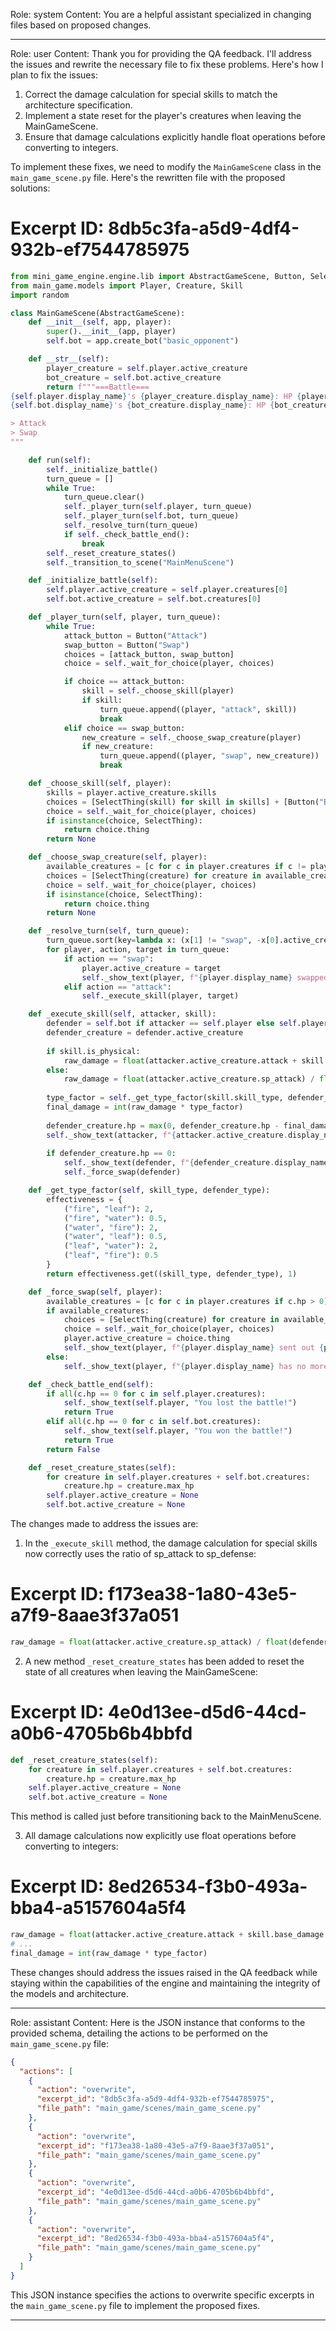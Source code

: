 Role: system
Content: You are a helpful assistant specialized in changing files based on proposed changes.
__________________
Role: user
Content: Thank you for providing the QA feedback. I'll address the issues and rewrite the necessary file to fix these problems. Here's how I plan to fix the issues:

1. Correct the damage calculation for special skills to match the architecture specification.
2. Implement a state reset for the player's creatures when leaving the MainGameScene.
3. Ensure that damage calculations explicitly handle float operations before converting to integers.

To implement these fixes, we need to modify the `MainGameScene` class in the `main_game_scene.py` file. Here's the rewritten file with the proposed solutions:

# Excerpt ID: 8db5c3fa-a5d9-4df4-932b-ef7544785975
```python main_game/scenes/main_game_scene.py
from mini_game_engine.engine.lib import AbstractGameScene, Button, SelectThing
from main_game.models import Player, Creature, Skill
import random

class MainGameScene(AbstractGameScene):
    def __init__(self, app, player):
        super().__init__(app, player)
        self.bot = app.create_bot("basic_opponent")

    def __str__(self):
        player_creature = self.player.active_creature
        bot_creature = self.bot.active_creature
        return f"""===Battle===
{self.player.display_name}'s {player_creature.display_name}: HP {player_creature.hp}/{player_creature.max_hp}
{self.bot.display_name}'s {bot_creature.display_name}: HP {bot_creature.hp}/{bot_creature.max_hp}

> Attack
> Swap
"""

    def run(self):
        self._initialize_battle()
        turn_queue = []
        while True:
            turn_queue.clear()
            self._player_turn(self.player, turn_queue)
            self._player_turn(self.bot, turn_queue)
            self._resolve_turn(turn_queue)
            if self._check_battle_end():
                break
        self._reset_creature_states()
        self._transition_to_scene("MainMenuScene")

    def _initialize_battle(self):
        self.player.active_creature = self.player.creatures[0]
        self.bot.active_creature = self.bot.creatures[0]

    def _player_turn(self, player, turn_queue):
        while True:
            attack_button = Button("Attack")
            swap_button = Button("Swap")
            choices = [attack_button, swap_button]
            choice = self._wait_for_choice(player, choices)

            if choice == attack_button:
                skill = self._choose_skill(player)
                if skill:
                    turn_queue.append((player, "attack", skill))
                    break
            elif choice == swap_button:
                new_creature = self._choose_swap_creature(player)
                if new_creature:
                    turn_queue.append((player, "swap", new_creature))
                    break

    def _choose_skill(self, player):
        skills = player.active_creature.skills
        choices = [SelectThing(skill) for skill in skills] + [Button("Back")]
        choice = self._wait_for_choice(player, choices)
        if isinstance(choice, SelectThing):
            return choice.thing
        return None

    def _choose_swap_creature(self, player):
        available_creatures = [c for c in player.creatures if c != player.active_creature and c.hp > 0]
        choices = [SelectThing(creature) for creature in available_creatures] + [Button("Back")]
        choice = self._wait_for_choice(player, choices)
        if isinstance(choice, SelectThing):
            return choice.thing
        return None

    def _resolve_turn(self, turn_queue):
        turn_queue.sort(key=lambda x: (x[1] != "swap", -x[0].active_creature.speed))
        for player, action, target in turn_queue:
            if action == "swap":
                player.active_creature = target
                self._show_text(player, f"{player.display_name} swapped to {target.display_name}!")
            elif action == "attack":
                self._execute_skill(player, target)

    def _execute_skill(self, attacker, skill):
        defender = self.bot if attacker == self.player else self.player
        defender_creature = defender.active_creature
        
        if skill.is_physical:
            raw_damage = float(attacker.active_creature.attack + skill.base_damage - defender_creature.defense)
        else:
            raw_damage = float(attacker.active_creature.sp_attack) / float(defender_creature.sp_defense) * float(skill.base_damage)
        
        type_factor = self._get_type_factor(skill.skill_type, defender_creature.creature_type)
        final_damage = int(raw_damage * type_factor)
        
        defender_creature.hp = max(0, defender_creature.hp - final_damage)
        self._show_text(attacker, f"{attacker.active_creature.display_name} used {skill.display_name} and dealt {final_damage} damage!")
        
        if defender_creature.hp == 0:
            self._show_text(defender, f"{defender_creature.display_name} was knocked out!")
            self._force_swap(defender)

    def _get_type_factor(self, skill_type, defender_type):
        effectiveness = {
            ("fire", "leaf"): 2,
            ("fire", "water"): 0.5,
            ("water", "fire"): 2,
            ("water", "leaf"): 0.5,
            ("leaf", "water"): 2,
            ("leaf", "fire"): 0.5
        }
        return effectiveness.get((skill_type, defender_type), 1)

    def _force_swap(self, player):
        available_creatures = [c for c in player.creatures if c.hp > 0]
        if available_creatures:
            choices = [SelectThing(creature) for creature in available_creatures]
            choice = self._wait_for_choice(player, choices)
            player.active_creature = choice.thing
            self._show_text(player, f"{player.display_name} sent out {player.active_creature.display_name}!")
        else:
            self._show_text(player, f"{player.display_name} has no more creatures left!")

    def _check_battle_end(self):
        if all(c.hp == 0 for c in self.player.creatures):
            self._show_text(self.player, "You lost the battle!")
            return True
        elif all(c.hp == 0 for c in self.bot.creatures):
            self._show_text(self.player, "You won the battle!")
            return True
        return False

    def _reset_creature_states(self):
        for creature in self.player.creatures + self.bot.creatures:
            creature.hp = creature.max_hp
        self.player.active_creature = None
        self.bot.active_creature = None
```

The changes made to address the issues are:

1. In the `_execute_skill` method, the damage calculation for special skills now correctly uses the ratio of sp_attack to sp_defense:
# Excerpt ID: f173ea38-1a80-43e5-a7f9-8aae3f37a051
   ```python
   raw_damage = float(attacker.active_creature.sp_attack) / float(defender_creature.sp_defense) * float(skill.base_damage)
   ```

2. A new method `_reset_creature_states` has been added to reset the state of all creatures when leaving the MainGameScene:
# Excerpt ID: 4e0d13ee-d5d6-44cd-a0b6-4705b6b4bbfd
   ```python
   def _reset_creature_states(self):
       for creature in self.player.creatures + self.bot.creatures:
           creature.hp = creature.max_hp
       self.player.active_creature = None
       self.bot.active_creature = None
   ```
   This method is called just before transitioning back to the MainMenuScene.

3. All damage calculations now explicitly use float operations before converting to integers:
# Excerpt ID: 8ed26534-f3b0-493a-bba4-a5157604a5f4
   ```python
   raw_damage = float(attacker.active_creature.attack + skill.base_damage - defender_creature.defense)
   # ...
   final_damage = int(raw_damage * type_factor)
   ```

These changes should address the issues raised in the QA feedback while staying within the capabilities of the engine and maintaining the integrity of the models and architecture.
__________________
Role: assistant
Content: Here is the JSON instance that conforms to the provided schema, detailing the actions to be performed on the `main_game_scene.py` file:

```json
{
  "actions": [
    {
      "action": "overwrite",
      "excerpt_id": "8db5c3fa-a5d9-4df4-932b-ef7544785975",
      "file_path": "main_game/scenes/main_game_scene.py"
    },
    {
      "action": "overwrite",
      "excerpt_id": "f173ea38-1a80-43e5-a7f9-8aae3f37a051",
      "file_path": "main_game/scenes/main_game_scene.py"
    },
    {
      "action": "overwrite",
      "excerpt_id": "4e0d13ee-d5d6-44cd-a0b6-4705b6b4bbfd",
      "file_path": "main_game/scenes/main_game_scene.py"
    },
    {
      "action": "overwrite",
      "excerpt_id": "8ed26534-f3b0-493a-bba4-a5157604a5f4",
      "file_path": "main_game/scenes/main_game_scene.py"
    }
  ]
}
```

This JSON instance specifies the actions to overwrite specific excerpts in the `main_game_scene.py` file to implement the proposed fixes.
__________________
